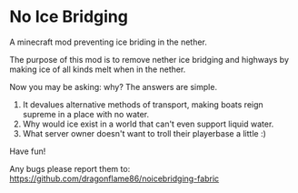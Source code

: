 # No Ice Bridging
A minecraft mod preventing ice briding in the nether.

The purpose of this mod is to remove nether ice bridging and highways by making ice of all kinds melt when in the nether.

Now you may be asking: why?
The answers are simple.

1. It devalues alternative methods of transport, making boats reign supreme in a place with no water.
2. Why would ice exist in a world that can't even support liquid water.
3. What server owner doesn't want to troll their playerbase a little :)

Have fun!

Any bugs please report them to: https://github.com/dragonflame86/noicebridging-fabric
